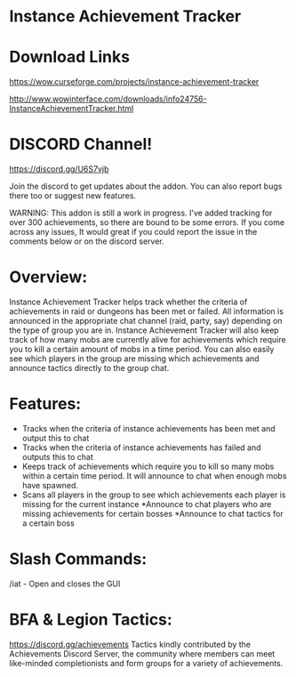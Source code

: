 # Instance Achievement Tracker

# Download Links

https://wow.curseforge.com/projects/instance-achievement-tracker

http://www.wowinterface.com/downloads/info24756-InstanceAchievementTracker.html

# DISCORD Channel!

https://discord.gg/U6S7vjb

Join the discord to get updates about the addon. You can also report bugs there too or suggest new features.

WARNING: This addon is still a work in progress. I've added tracking for over 300 achievements, so there are bound to be some errors. If you come across any issues, It would great if you could report the issue in the comments below or on the discord server.

# Overview:
Instance Achievement Tracker helps track whether the criteria of achievements in raid or dungeons has been met or failed. All information is announced in the appropriate chat channel (raid, party, say) depending on the type of group you are in. Instance Achievement Tracker will also keep track of how many mobs are currently alive for achievements which require you to kill a certain amount of mobs in a time period. You can also easily see which players in the group are missing which achievements and announce tactics directly to the group chat.

# Features:
* Tracks when the criteria of instance achievements has been met and output this to chat
* Tracks when the criteria of instance achievements has failed and outputs this to chat
* Keeps track of achievements which require you to kill so many mobs within a certain time period. It will announce to chat when enough mobs have spawned.
* Scans all players in the group to see which achievements each player is missing for the current instance
*Announce to chat players who are missing achievements for certain bosses
*Announce to chat tactics for a certain boss

# Slash Commands:
/iat - Open and closes the GUI

# BFA & Legion Tactics:
https://discord.gg/achievements
Tactics kindly contributed by the Achievements Discord Server, the community where members can meet like-minded completionists and form groups for a variety of achievements.
